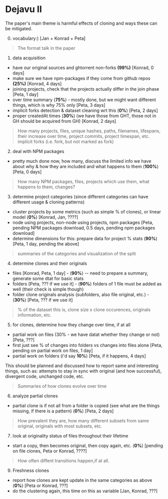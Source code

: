 # Dejavu II

The paper's main theme is harmful effects of cloning and ways these can be mitigated. 

0) vocabulary:) [Jan + Konrad + Peta]

> The format talk in the paper

1) data acquisition

- have our original sources and ghtorrent non-forks **(99%)** [Konrad, 0 days]
- make sure we have npm-packages if they come from github repos **(25%)** [Konrad, 4 days]
- joining projects, check that the projects actually differ in the join phase [Peta, 1 day] 
- over time summary (**75%**) - mostly done, but we might want different things, which is why 75% only [Peta, 3 days]
- implicit forks detection & dataset cleaning wrt this (**0%**) [Peta, 2 days]
- proper createdAt times (**30%**) (we have those from GHT, those not in GH should be acquired from GH) [Konrad, 2 days]

> How many projects, files, unique hashes, paths, filenames, lifespans, their increase over time, project commits, project timespan, etc.
> implicit forks (i.e. fork, but not marked as fork)

2) deal with NPM packages

- pretty much done now, how many, discuss the limited info we have about why & how they are included and what happens to them (**100%**) [Peta, 0 days]

> How many NPM packages, files, projects which use them, what happens to them, changes? 

3) determine project categories (since different categories can have different usage & cloning patterns)

- cluster projects by some metrics (such as simple % of clones), or linear model  (**0%**) [Konrad, Jan, ????]
- node using projects, non-node using projects, npm packages [Peta, pending NPM packages download, 0.5 days, pending npm packages download]
- determine dimensions for this: prepare data for project % stats (**90%**) [Peta, 1 day, pending the above] 

> summaries of the categories and visualization of the split

4) determine clones and their originals

- files [Konrad, Peta, 1 day] - (**90%**) -- need to prepare a summary, generate some dtat for basic stats
- folders [Peta, ??? if we use it] - (**90%**) folders of 1 file must be added as well (their check is simple though)
- folder clone originals analysis (subfolders, also file original, etc.) - (**30%**) [Peta, ??? if we use it]

> % of the dataset this is, clone size x clone occurences, originals information, etc. 

5) for clones, determine how they change over time, if at all

- partial work on files (30% - we have datat whether they change or not) [Peta, ???]
- first just see % of changes into folders vs changes into files alone [Peta, pending on partial work on files, 1 day]
- partial work on folders (i'd say **10%**) [Peta, if it happens, 4 days]

This should be planned and discussed how to report same and interesting things, such as: attempts to stay in sync with original (and how successful), divergent code, unchanged code, etc.

> Summaries of how clones evolve over time

6) analyze partial clones

- partial clone is if not all from a folder is copied (see what are the things missing, if there is a pattern) (**0%**) [Peta, 2 days]

> How prevalent they are, how many different subsets from same original, originals with most subsets, etc. 

7) look at originality status of files throughout their lifetime

- start a copy, then becomes original, then copy again, etc. (**0%**) [pending on file clones, Peta or Konrad, ????]

> How often diffent transitions happen,if at all. 

9) Freshness clones

- report how clones are kept update in the same categories as above (**0%**) [Peta or Konrad, ???]
- do the clustering again, this time on this as variable [Jan, Konrad, ???]



